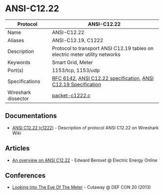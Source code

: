 # ANSI-C12.22

| Protocol | ANSI-C12.22 |
|---|---|
| Name | ANSI-C12.22 |
| Aliases | ANSI-C12.19, C1222 |
| Description | Protocol to transport ANSI C12.19 tables on electric meter utility networks |
| Keywords | Smart Grid, Meter |
| Port(s) | 1153/tcp, 1153/udp |
| Specifications | [RFC 6142](https://datatracker.ietf.org/doc/html/rfc6142), [ANSI C12.22 specification](https://www.nema.org/standards/view/american-national-standard-for-protocol-specification-for-interfacing-to-data-communication-networks), [ANSI C12.19 Specification](https://www.nema.org/standards/view/american-national-standard-for-utility-industry-end-device-data-tables) |
| Wireshark dissector | [packet-c1222.c](https://github.com/wireshark/wireshark/blob/master/epan/dissectors/packet-c1222.c) |

## Documentations
- [ANSI C12.22 (c1222)](https://wiki.wireshark.org/C12.22) - Description of protocol ANSI C12.22 on Wireshark Wiki
## Articles
- [An overview on ANSI C12.22](https://electricenergyonline.com/energy/magazine/138/article/an-overview-of-ansi-c12-22.htm) - Edward Beroset @ Electric Energy Online
## Conferences
- [Looking Into The Eye Of The Meter](https://www.youtube.com/watch?v=tAJRHwRr2dk) - Cutaway @ DEF CON 20 (2013)
